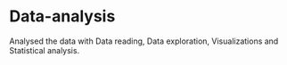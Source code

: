 # Data-analysis
Analysed the data with Data reading, Data exploration, Visualizations and Statistical analysis.

